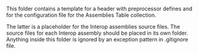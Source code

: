 
This folder contains a template for a header with preprocessor defines and
for the configuration file for the Assemblies Table collection.

The latter is a placeholder for the Interop assemblies source files.
The source files for each Interop assembly should be placed in its own folder.
Anything inside this folder is ignored by an exception pattern in .gitignore file.
